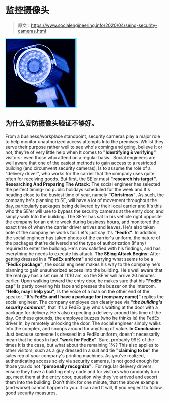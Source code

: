 # 监控摄像头

> 原文：<https://www.socialengineering.info/2020/04/seing-security-cameras.html>

[![](img/eb83332bd1af69557454dfda045bc92e.png)](https://1.bp.blogspot.com/-5bt5Nw8hMKg/XpnWdJ8MyBI/AAAAAAAAjyQ/pTprfcgn2bITp5eCumBQ0HVD5V0oeVK9wCLcBGAsYHQ/s1600/Security%2BCamera.%2Bwww.socialengineers.net.jpg)

## **为什么安防摄像头验证不够好。**

From a business/workplace standpoint, security cameras play a major role to help monitor unauthorized access attempts Into the premises. Whilst they serve their purpose rather well to see who's coming and going, believe It or not, they're of very little help when It comes to **"Identifying & verifying"** visitors- even those who attend on a regular basis. 
  Social engineers are well aware that one of the easiest methods to gain access to a restricted building (and circumvent security cameras), Is to assume the role of a "delivery driver", who works for the carrier that the company uses quite often for receiving goods. But first, the SE'er must **"research his target"**.
  **Researching And Preparing The Attack:**
  The social engineer has selected the perfect timing- no public holidays scheduled for the week and It's heading close to the busiest time of year, namely **"Christmas"**. As such, the company he's planning to SE, will have a lot of movement throughout the day, particularly packages being delivered by their local carrier and It's this who the SE'er will use to bypass the security cameras at the entry door, and simply walk Into the building.
  The SE'er has sat In his vehicle right opposite the company for an entire week during business hours, and monitored the exact time of when the carrier driver arrives and leaves. He's also taken note of the company he works for. Let's just say It's **"FedEx"**. In addition, the social engineer has taken photos of the carrier's uniform, the nature of the packages that're delivered and the type of authorization (If any) required to enter the building. He's now satisfied with his findings, and has everything he needs to execute his attack.
  **The SEing Attack Begins:**
  After getting dressed In a **"FedEx uniform"** and carrying what seems to be a **"FedEx package"**, the social engineer makes his way to the company he's planning to gain unauthorized access Into the building. He's well aware that the real guy has a set run at 11:10 am, so the SE'er will arrive 20 minutes earlier. Upon walking toward the entry door, he makes sure that his **"FedEx cap"** Is partly covering his face and presses the buzzer on the Intercom. 
  **"Hello, may I help you"**, Is the voice of a man on the other end of the speaker. **"It's FedEx and I have a package for (company name)"** replies the social engineer. The company employee can clearly see via ***"the building's security cameras"***, that It's a FedEx guy who's waiting at the door with a package for delivery. He's also expecting a delivery around this time of the day. On these grounds, the employee buzzes (who he thinks Is) the FedEx driver In, by remotely unlocking the door. The social engineer simply walks Into the complex, and snoops around for anything of value.
  **In Conclusion:**
  Just because someone Is dressed In a FedEx uniform, doesn't necessarily mean that he does In fact **"work for FedEx"**. Sure, probably 99% of the times It Is the case, but what about the remaining 1%? This also applies to other visitors, such as a guy dressed In a suit and tie **"claiming to be"** the sales rep of your company's printing machines. As you've realized, authenticating access solely via security cameras, Is not good enough for those you do not **"personally recognize"**. 
  For regular delivery drivers, ensure they have a building entry code and for visitors who randomly turn up, meet them at the entry door, question why they've arrived and escort them Into the building. Don't think for one minute, that the above example (and worse) cannot happen to you. It can and It will, If you neglect to follow good security measures.